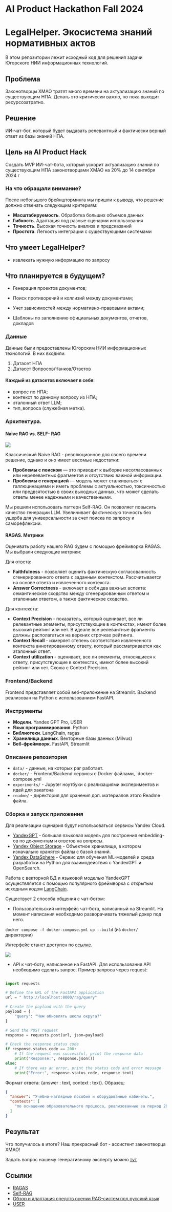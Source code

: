 # AI Product Hackathon Fall 2024

# LegalHelper. Экосистема знаний нормативных актов

В этом репозитории лежит исходный код для решения задачи Югорского НИИ информационных технологий.  

## Проблема

Законотворцы ХМАО тратят много времени на актуализацию знаний по существующим НПА. Делать это критически важно, но пока выходит ресурсозатратно.

## Решение 

ИИ-чат-бот, который будет выдавать релевантный и фактически верный ответ из базы знаний НПА.

## Цель на AI Product Hack 

Создать MVP ИИ-чат-бота, который ускорит актуализацию знаний по существующим НПА законотворцами ХМАО на 20% до 14 сентября 2024 г

### На что обращали внимание?

После небольшого брейншторминга мы пришли к выводу, что решение должно отвечать следующим критериям:

- **Масштабируемость**. Обработка больших объемов данных
- **Гибкость**. Адаптация под разные сценарии использования
- **Точность**. Высокая точность анализа и предсказаний
- **Простота**. Легкость интеграции с существующими системами

## Что умеет LegalHelper? 

- извлекать нужную информацию по запросу

## Что планируется в будущем?

- Генерация проектов документов;

- Поиск противоречий и коллизий между документами; 

- Учет зависимостей между нормативно-правовыми актами;

- Шаблоны по заполнению официальных документов, отчетов, докладов



### Данные

Данные были предоставлены Югорским НИИ информационных технологий. В них входили:

1. Датасет НПА
2. Датасет Вопросов/Чанков/Ответов

#### Каждый из датасетов включает в себя:
- вопрос по НПА; 
- контекст по данному вопросу из НПА; 
- эталонный ответ LLM; 
- тип_вопроса (служебная метка).

### Архитектура. 

#### Naive RAG vs. SELF- RAG

![](readme/self%20rag.jpg)

Классический Naive RAG - революционное для своего времени решение, однако и оно имеет весомые недостатки:

- **Проблемы с поиском** — это приводит к выборке несогласованных или нерелевантных фрагментов и отсутствию важной информации.
- **Проблемы с генерацией** — модель может сталкиваться с галлюцинациями и иметь проблемы с актуальностью, токсичностью или предвзятостью в своих выходных данных, что может сделать ответы менее надежными и качественными.

Мы решили использовать паттерн Self-RAG. Он позволяет повысить качество генерации LLM. Увеличивает фактическую точность без ущерба для универсальности за счет поиска по запросу и саморефлексии.

#### RAGAS. Метрики

Оценивать работу нашего RAG будем с помощью фреймворка RAGAS. Мы выбрали следующие метрики: 

Для ответа:

- **Faithfulness** - позволяет оценить фактическую согласованность сгенерированного ответа с заданным контекстом. Рассчитывается на основе ответа и извлеченного контекста. 
 - **Answer Correctness** -  включает в себя два важных аспекта: семантическое сходство между сгенерированным ответом и эталонным ответом, а также фактическое сходство.


Для контекста:


- **Context Precision** - показатель, который оценивает, все ли релевантные элементы, присутствующие в контекстах, имеют более высокий рейтинг или нет. В идеале все релевантные фрагменты должны располагаться на верхних строчках рейтинга.
- **Context Recall** - измеряет степень соответствия извлеченного контекста аннотированному ответу, который рассматривается как эталонный ответ.
- **Context utilization** - оценивает, все ли элементы, относящиеся к ответу, присутствующие в контекстах, имеют более высокий рейтинг или нет. Схожа с Context Precision.  

### Frontend/Backend

Frontend представляет собой веб-приложение на Streamlit.
Backend реализован на Python с использованием FastAPI. 



### Инструменты

- **Модели**. Yandex GPT Pro, USER
- **Язык программирования**. Python
- **Библиотеки**. LangChain, ragas
- **Хранилища данных**. Векторные базы данных (Milvus)
- **Веб-фреймворк**. FastAPI, Streamlit

### Описание репозитория

- `data/` - данные, на которых раг работает.
- `docker/` - Frontend/Backend сервисы с Docker файлами, `docker-compose.yml
- `experiments/` - Jupyter ноутбуки с реализациями экспериментов и идей для хакатона
- `readme/` - директория для хранения доп. материалов этого Readme файла.

### Сборка и запуск приложения

Для реализации сценария будут использоваться сервисы Yandex Cloud.

- [YandexGPT](https://yandex.cloud/ru/docs/foundation-models/concepts/yandexgpt/) - большая языковая модель для построения embedding-ов по документам и ответов на вопросы.
- [Yandex Object Storage](https://yandex.cloud/ru/docs/storage/) - Объектное хранилище, в котором изначально хранятся файлы с базой знаний.
- [Yandex DataSphere](https://yandex.cloud/ru/docs/datasphere/) - Cервис для обучения ML-моделей и среда разработки на Python для взаимодействия с YandexGPT и OpenSearch.

Работа с векторной БД и языковой моделью YandexGPT осуществляется с помощью популярного фреймворка с открытым исходным кодом [LangChain](https://www.langchain.com/).

Существует 2 способа общения с чат-ботом:

- Пользовательский интерфейс чат-бота, написанный на Streamlit. На момент написания необходимо разворачивать тяжелый докер под него. 

`docker compose -f docker-compose.yml up --build` (из `docker/` директории)

Интерфейс станет доступен по [ссылке](http://localhost:8501).

![](readme/front.jpg)

- API к чат-боту, написанное на FastAPI. Для использования API необходимо сделать запрос. Пример запроса через request:

```python

import requests

# Define the URL of the FastAPI application
url = " http://localhost:8000/rag/query"

# Create the payload with the query
payload = {
    "query": "Чем обновлять школы округа?"
}

# Send the POST request
response = requests.post(url, json=payload)

# Check the response status code
if response.status_code == 200:
    # If the request was successful, print the response data
    print("Response:", response.json())
else:
    # If there was an error, print the status code and error message
    print("Error:", response.status_code, response.text)
```

Формат ответа: {answer : text, context : text}. Образец:

```json
{
  "answer": "Учебно-наглядные пособия и оборудованные кабинеты.",
  "contexts": [
    "по оснащению образовательного процесса, реализованные за период 2007 - 2010 гг.: более 30% школьников автономного округа обучаются в условиях, не соответствующих современным требованиям; больше половины образовательных учреждений автономного округа нуждаются в обновлении учебно-наглядных пособий, современных оборудованных кабинетах. образовательные учреждения автономного округа обеспечены доступом к сети интернет, однако в большинстве учреждений отсутствуют локальные внутренние сети, необходимые для', 'для перевозки обучающихся 0,000 0,000 0,000 3 пополнение фондов библиотек общеобразовательных учреждений 80,732 80,732 0,0 4 развитие школьной инфраструктуры (текущий ремонт с целью обеспечения выполнения требований к санитарно- бытовым условиям и охране здоровья обучающихся, а также с целью подготовки помещений для установки оборудования) 0,000 0,000 0,000 5 повышение квалификации, профессиональная переподготовка руководителей общеобразовательных учреждений и учителей * 0,000 0,000 0,000 6 модернизация"
  ]
}
```

## Результат

Что получилось в итоге? Наш прекрасный бот - ассистент законотворца ХМАО! 

Задать вопрос нашему генеративному эксперту можно [тут](http://localhost:8501)

## Ссылки

- [RAGAS](https://docs.ragas.io/en/latest/concepts/metrics/context_utilization.html)
- [Self-RAG](https://arxiv.org/abs/2310.11511)
- [Обзор и адаптация средств оценки RAG-систем под русский язык](ttps://youtube/VcOLsc1MUTY?t=768)
- [USER](https://huggingface.co/deepvk/USER-bge-m3)
